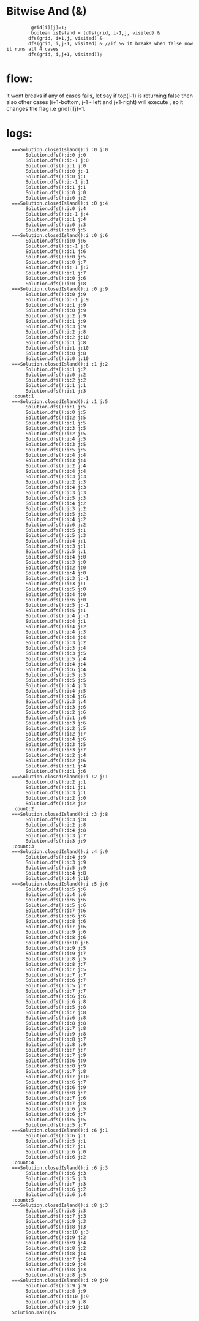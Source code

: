 Bitwise And (&)
=================

             grid[i][j]=1;
             boolean isIsland = (dfs(grid, i-1,j, visited) &
            dfs(grid, i+1,j, visited) &
            dfs(grid, i,j-1, visited) & //if && it breaks when false now it runs all 4 cases
            dfs(grid, i,j+1, visited));

flow:
=====

 it wont breaks if any of cases fails, let say if top(i-1) is returning false then also other
 cases (i+1-bottom, j-1 - left and j+1-right) will  execute , so it changes the flag i.e grid[i][j]=1.


logs:
======


      ===Solution.closedIsland():i :0 j:0
           Solution.dfs():i:0 j:0
           Solution.dfs():i:-1 j:0
           Solution.dfs():i:1 j:0
           Solution.dfs():i:0 j:-1
           Solution.dfs():i:0 j:1
           Solution.dfs():i:-1 j:1
           Solution.dfs():i:1 j:1
           Solution.dfs():i:0 j:0
           Solution.dfs():i:0 j:2
      ===Solution.closedIsland():i :0 j:4
           Solution.dfs():i:0 j:4
           Solution.dfs():i:-1 j:4
           Solution.dfs():i:1 j:4
           Solution.dfs():i:0 j:3
           Solution.dfs():i:0 j:5
      ===Solution.closedIsland():i :0 j:6
           Solution.dfs():i:0 j:6
           Solution.dfs():i:-1 j:6
           Solution.dfs():i:1 j:6
           Solution.dfs():i:0 j:5
           Solution.dfs():i:0 j:7
           Solution.dfs():i:-1 j:7
           Solution.dfs():i:1 j:7
           Solution.dfs():i:0 j:6
           Solution.dfs():i:0 j:8
      ===Solution.closedIsland():i :0 j:9
           Solution.dfs():i:0 j:9
           Solution.dfs():i:-1 j:9
           Solution.dfs():i:1 j:9
           Solution.dfs():i:0 j:9
           Solution.dfs():i:2 j:9
           Solution.dfs():i:1 j:9
           Solution.dfs():i:3 j:9
           Solution.dfs():i:2 j:8
           Solution.dfs():i:2 j:10
           Solution.dfs():i:1 j:8
           Solution.dfs():i:1 j:10
           Solution.dfs():i:0 j:8
           Solution.dfs():i:0 j:10
      ===Solution.closedIsland():i :1 j:2
           Solution.dfs():i:1 j:2
           Solution.dfs():i:0 j:2
           Solution.dfs():i:2 j:2
           Solution.dfs():i:1 j:1
           Solution.dfs():i:1 j:3
      :count:1
      ===Solution.closedIsland():i :1 j:5
           Solution.dfs():i:1 j:5
           Solution.dfs():i:0 j:5
           Solution.dfs():i:2 j:5
           Solution.dfs():i:1 j:5
           Solution.dfs():i:3 j:5
           Solution.dfs():i:2 j:5
           Solution.dfs():i:4 j:5
           Solution.dfs():i:3 j:5
           Solution.dfs():i:5 j:5
           Solution.dfs():i:4 j:4
           Solution.dfs():i:3 j:4
           Solution.dfs():i:2 j:4
           Solution.dfs():i:4 j:4
           Solution.dfs():i:3 j:3
           Solution.dfs():i:2 j:3
           Solution.dfs():i:4 j:3
           Solution.dfs():i:3 j:3
           Solution.dfs():i:5 j:3
           Solution.dfs():i:4 j:2
           Solution.dfs():i:3 j:2
           Solution.dfs():i:5 j:2
           Solution.dfs():i:4 j:2
           Solution.dfs():i:6 j:2
           Solution.dfs():i:5 j:1
           Solution.dfs():i:5 j:3
           Solution.dfs():i:4 j:1
           Solution.dfs():i:3 j:1
           Solution.dfs():i:5 j:1
           Solution.dfs():i:4 j:0
           Solution.dfs():i:3 j:0
           Solution.dfs():i:2 j:0
           Solution.dfs():i:4 j:0
           Solution.dfs():i:3 j:-1
           Solution.dfs():i:3 j:1
           Solution.dfs():i:5 j:0
           Solution.dfs():i:4 j:0
           Solution.dfs():i:6 j:0
           Solution.dfs():i:5 j:-1
           Solution.dfs():i:5 j:1
           Solution.dfs():i:4 j:-1
           Solution.dfs():i:4 j:1
           Solution.dfs():i:4 j:2
           Solution.dfs():i:4 j:3
           Solution.dfs():i:4 j:4
           Solution.dfs():i:3 j:2
           Solution.dfs():i:3 j:4
           Solution.dfs():i:3 j:5
           Solution.dfs():i:5 j:4
           Solution.dfs():i:4 j:4
           Solution.dfs():i:6 j:4
           Solution.dfs():i:5 j:3
           Solution.dfs():i:5 j:5
           Solution.dfs():i:4 j:3
           Solution.dfs():i:4 j:5
           Solution.dfs():i:4 j:6
           Solution.dfs():i:3 j:4
           Solution.dfs():i:3 j:6
           Solution.dfs():i:2 j:6
           Solution.dfs():i:1 j:6
           Solution.dfs():i:3 j:6
           Solution.dfs():i:2 j:5
           Solution.dfs():i:2 j:7
           Solution.dfs():i:4 j:6
           Solution.dfs():i:3 j:5
           Solution.dfs():i:3 j:7
           Solution.dfs():i:2 j:4
           Solution.dfs():i:2 j:6
           Solution.dfs():i:1 j:4
           Solution.dfs():i:1 j:6
      ===Solution.closedIsland():i :2 j:1
           Solution.dfs():i:2 j:1
           Solution.dfs():i:1 j:1
           Solution.dfs():i:3 j:1
           Solution.dfs():i:2 j:0
           Solution.dfs():i:2 j:2
      :count:2
      ===Solution.closedIsland():i :3 j:8
           Solution.dfs():i:3 j:8
           Solution.dfs():i:2 j:8
           Solution.dfs():i:4 j:8
           Solution.dfs():i:3 j:7
           Solution.dfs():i:3 j:9
      :count:3
      ===Solution.closedIsland():i :4 j:9
           Solution.dfs():i:4 j:9
           Solution.dfs():i:3 j:9
           Solution.dfs():i:5 j:9
           Solution.dfs():i:4 j:8
           Solution.dfs():i:4 j:10
      ===Solution.closedIsland():i :5 j:6
           Solution.dfs():i:5 j:6
           Solution.dfs():i:4 j:6
           Solution.dfs():i:6 j:6
           Solution.dfs():i:5 j:6
           Solution.dfs():i:7 j:6
           Solution.dfs():i:6 j:6
           Solution.dfs():i:8 j:6
           Solution.dfs():i:7 j:6
           Solution.dfs():i:9 j:6
           Solution.dfs():i:8 j:6
           Solution.dfs():i:10 j:6
           Solution.dfs():i:9 j:5
           Solution.dfs():i:9 j:7
           Solution.dfs():i:8 j:5
           Solution.dfs():i:8 j:7
           Solution.dfs():i:7 j:5
           Solution.dfs():i:7 j:7
           Solution.dfs():i:6 j:7
           Solution.dfs():i:5 j:7
           Solution.dfs():i:7 j:7
           Solution.dfs():i:6 j:6
           Solution.dfs():i:6 j:8
           Solution.dfs():i:5 j:8
           Solution.dfs():i:7 j:8
           Solution.dfs():i:6 j:8
           Solution.dfs():i:8 j:8
           Solution.dfs():i:7 j:8
           Solution.dfs():i:9 j:8
           Solution.dfs():i:8 j:7
           Solution.dfs():i:8 j:9
           Solution.dfs():i:7 j:7
           Solution.dfs():i:7 j:9
           Solution.dfs():i:6 j:9
           Solution.dfs():i:8 j:9
           Solution.dfs():i:7 j:8
           Solution.dfs():i:7 j:10
           Solution.dfs():i:6 j:7
           Solution.dfs():i:6 j:9
           Solution.dfs():i:8 j:7
           Solution.dfs():i:7 j:6
           Solution.dfs():i:7 j:8
           Solution.dfs():i:6 j:5
           Solution.dfs():i:6 j:7
           Solution.dfs():i:5 j:5
           Solution.dfs():i:5 j:7
      ===Solution.closedIsland():i :6 j:1
           Solution.dfs():i:6 j:1
           Solution.dfs():i:5 j:1
           Solution.dfs():i:7 j:1
           Solution.dfs():i:6 j:0
           Solution.dfs():i:6 j:2
      :count:4
      ===Solution.closedIsland():i :6 j:3
           Solution.dfs():i:6 j:3
           Solution.dfs():i:5 j:3
           Solution.dfs():i:7 j:3
           Solution.dfs():i:6 j:2
           Solution.dfs():i:6 j:4
      :count:5
      ===Solution.closedIsland():i :8 j:3
           Solution.dfs():i:8 j:3
           Solution.dfs():i:7 j:3
           Solution.dfs():i:9 j:3
           Solution.dfs():i:8 j:3
           Solution.dfs():i:10 j:3
           Solution.dfs():i:9 j:2
           Solution.dfs():i:9 j:4
           Solution.dfs():i:8 j:2
           Solution.dfs():i:8 j:4
           Solution.dfs():i:7 j:4
           Solution.dfs():i:9 j:4
           Solution.dfs():i:8 j:3
           Solution.dfs():i:8 j:5
      ===Solution.closedIsland():i :9 j:9
           Solution.dfs():i:9 j:9
           Solution.dfs():i:8 j:9
           Solution.dfs():i:10 j:9
           Solution.dfs():i:9 j:8
           Solution.dfs():i:9 j:10
      Solution.main()5
